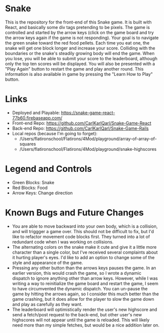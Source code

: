 # Snake
This is the repository for the front-end of this Snake game. It is built with React, and basically some div tags pretending to be pixels. The game is controlled and started by the arrow keys (click on the game board and try the arrow keys again if the game is not responding). Your goal is to navigate the green snake toward the red food pellets. Each time you eat one, the snake will get one block longer and increase your score. Colliding with the boundaries or the snake's steadily growing body will end the game. When you lose, you will be able to submit your score to the leaderboard, although only the top ten scores will be displayed. You will also be presented with a "Play Again" button to restart the game and play another round. This information is also available in game by pressing the "Learn How to Play" button.
# Links
- Deployed and Playable: https://snake-game-react-77b60.firebaseapp.com/
- Front-end Repo: https://github.com/CarlKarlQarl/Snake-Game-React
- Back-end Repo: https://github.com/CarlKarlQarl/Snake-Game-Rails
- Local repos (because I'm going to forget): 
    - /Users/flatironschool/Flatirons/4Mod/playground/array-of-array-of-squares
    - /Users/flatironschool/Flatirons/4Mod/playground/snake-highscores
# Legend and Controls
- Green Blocks: Snake
- Red Blocks: Food
- Arrow Keys: Change direction

# Known Bugs and Future Changes
- You are able to move backward into your own body, which is a collision, and will triggger a game over. This should not be difficult to fix, but I'd like to refactor movement code blocks first. They turned into a lot of redundant code when I was working on collisions.
- The alternating colors on the snake make it cute and give it a little more character than a single color, but I've received several complaints about it hurting player's eyes. I'd like to add an option to change some of the style and appearance of the game.
- Pressing any other button than the arrows keys pauses the game. In an earlier version, this would crash the game, so I wrote a dynamic dispatch to ignore anything other than arrow keys. However, while I was writing a way to reinitialize the game board and restart the game, I seem to have circumvented the dynamic dispatch. You can un-pause the game by hitting the arrows again, so I consider this much better than the game crashing, but it does allow for the player to slow the game down and play as carefully as they want.
- The leaderboard will optimistically render the user's new highscore and send a fetch/post request to the back-end, but other user's new highscores will not appear until the game is reloaded. This will likely need more than my simple fetches, but would be a nice addition later on.